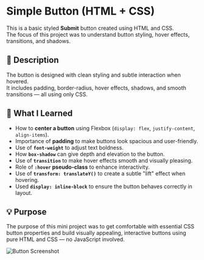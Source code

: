 # Simple Button (HTML + CSS)

This is a basic styled **Submit** button created using HTML and CSS.  
The focus of this project was to understand button styling, hover effects, transitions, and shadows.


## 🧾 Description

The button is designed with clean styling and subtle interaction when hovered.  
It includes padding, border-radius, hover effects, shadows, and smooth transitions — all using only CSS.

## 📘 What I Learned

- How to **center a button** using Flexbox (`display: flex`, `justify-content`, `align-items`).
- Importance of **padding** to make buttons look spacious and user-friendly.
- Use of **`font-weight`** to adjust text boldness.
- How **`box-shadow`** can give depth and elevation to the button.
- Use of **`transition`** to make hover effects smooth and visually pleasing.
- Role of **`:hover` pseudo-class** to enhance interactivity.
- Use of **`transform: translateY()`** to create a subtle "lift" effect when hovering.
- Used **`display: inline-block`** to ensure the button behaves correctly in layout.

## 💡 Purpose

The purpose of this mini project was to get comfortable with essential CSS button properties and build visually appealing, interactive buttons using pure HTML and CSS — no JavaScript involved.

![Button Screenshot](./button.png)

